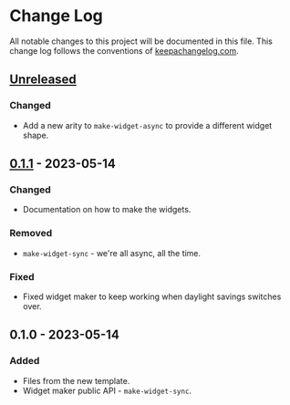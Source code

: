 # Change Log
All notable changes to this project will be documented in this file. This change log follows the conventions of [keepachangelog.com](http://keepachangelog.com/).

## [Unreleased]
### Changed
- Add a new arity to `make-widget-async` to provide a different widget shape.

## [0.1.1] - 2023-05-14
### Changed
- Documentation on how to make the widgets.

### Removed
- `make-widget-sync` - we're all async, all the time.

### Fixed
- Fixed widget maker to keep working when daylight savings switches over.

## 0.1.0 - 2023-05-14
### Added
- Files from the new template.
- Widget maker public API - `make-widget-sync`.

[Unreleased]: https://sourcehost.site/your-name/smh/compare/0.1.1...HEAD
[0.1.1]: https://sourcehost.site/your-name/smh/compare/0.1.0...0.1.1
